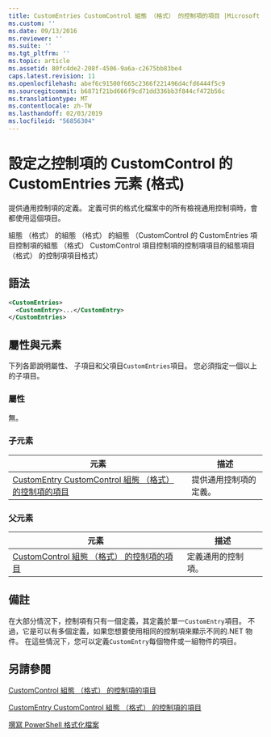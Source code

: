```yaml
---
title: CustomEntries CustomControl 組態 （格式） 的控制項的項目 |Microsoft Docs
ms.custom: ''
ms.date: 09/13/2016
ms.reviewer: ''
ms.suite: ''
ms.tgt_pltfrm: ''
ms.topic: article
ms.assetid: 80fc4de2-208f-4506-9a6a-c2675bb83be4
caps.latest.revision: 11
ms.openlocfilehash: abef6c91500f665c2366f221496d4cfd6444f5c9
ms.sourcegitcommit: b6871f21bd666f9cd71dd336bb3f844cf472b56c
ms.translationtype: MT
ms.contentlocale: zh-TW
ms.lasthandoff: 02/03/2019
ms.locfileid: "56856304"
---
```

# <a name="customentries-element-for-customcontrol-for-controls-for-configuration-format"></a>設定之控制項的 CustomControl 的 CustomEntries 元素 (格式)

提供通用控制項的定義。 定義可供的格式化檔案中的所有檢視通用控制項時，會都使用這個項目。

組態 （格式） 的組態 （格式） 的組態 （CustomControl 的 CustomEntries 項目控制項的組態 （格式） CustomControl 項目控制項的控制項項目的組態項目 （格式） 的控制項項目格式）

## <a name="syntax"></a>語法

```xml
<CustomEntries>
  <CustomEntry>...</CustomEntry>
</CustomEntries>

```

## <a name="attributes-and-elements"></a>屬性與元素

下列各節說明屬性、 子項目和父項目`CustomEntries`項目。 您必須指定一個以上的子項目。

### <a name="attributes"></a>屬性

無。

### <a name="child-elements"></a>子元素

|元素|描述|
|-------------|-----------------|
|[CustomEntry CustomControl 組態 （格式） 的控制項的項目](./customentry-element-for-customcontrol-for-controls-for-configuration-format.md)|提供通用控制項的定義。|

### <a name="parent-elements"></a>父元素

|元素|描述|
|-------------|-----------------|
|[CustomControl 組態 （格式） 的控制項的項目](./customcontrol-element-for-control-for-controls-for-configuration-format.md)|定義通用的控制項。|

## <a name="remarks"></a>備註

在大部分情況下，控制項有只有一個定義，其定義於單一`CustomEntry`項目。 不過，它是可以有多個定義，如果您想要使用相同的控制項來顯示不同的.NET 物件。 在這些情況下，您可以定義`CustomEntry`每個物件或一組物件的項目。

## <a name="see-also"></a>另請參閱

[CustomControl 組態 （格式） 的控制項的項目](./customcontrol-element-for-control-for-controls-for-configuration-format.md)

[CustomEntry CustomControl 組態 （格式） 的控制項的項目](./customentry-element-for-customcontrol-for-controls-for-configuration-format.md)

[撰寫 PowerShell 格式化檔案](./writing-a-powershell-formatting-file.md)
